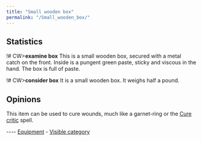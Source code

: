 ```yaml
---
title: "Small wooden box"
permalink: "/Small_wooden_box/"
---
```


## Statistics

!# CW\>**examine box**
This is a small wooden box, secured with a metal catch on the front.
Inside is
a pungent green paste, sticky and viscous in the hand.
The box is full of paste.

!# CW\>**consider box**
It is a small wooden box.
It weighs half a pound.

## Opinions

This item can be used to cure wounds, much like a garnet-ring or the
[Cure critic](Cure_critic "wikilink") spell.



---- [Equipment](Equipment "wikilink") - [Visible
category](LINK "wikilink")